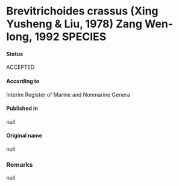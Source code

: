 # Brevitrichoides crassus (Xing Yusheng & Liu, 1978) Zang Wen-long, 1992 SPECIES

#### Status
ACCEPTED

#### According to
Interim Register of Marine and Nonmarine Genera

#### Published in
null

#### Original name
null

### Remarks
null